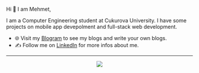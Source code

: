 
Hi 👋 I am Mehmet, 

I am a Computer Engineering student at Cukurova University. I have some projects on mobile app devepolment and full-stack web development.

- 🌐 Visit my [Blogram](https://www.blogram.com.tr) to see my blogs and write your own blogs.
- ✍️ Follow me on [LinkedIn](https://www.linkedin.com/in/mehmet-dora-699a02226) for more infos about me.

---
<p align="center">
  <img src="https://github-readme-stats.vercel.app/api?username=Mehmetdora&show_icons=true&theme=highcontrast" width="%70">
</p>

